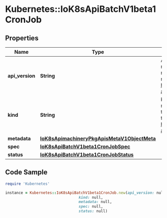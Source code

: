 # Kubernetes::IoK8sApiBatchV1beta1CronJob

## Properties

Name | Type | Description | Notes
------------ | ------------- | ------------- | -------------
**api_version** | **String** | APIVersion defines the versioned schema of this representation of an object. Servers should convert recognized schemas to the latest internal value, and may reject unrecognized values. More info: https://git.k8s.io/community/contributors/devel/sig-architecture/api-conventions.md#resources | [optional] 
**kind** | **String** | Kind is a string value representing the REST resource this object represents. Servers may infer this from the endpoint the client submits requests to. Cannot be updated. In CamelCase. More info: https://git.k8s.io/community/contributors/devel/sig-architecture/api-conventions.md#types-kinds | [optional] 
**metadata** | [**IoK8sApimachineryPkgApisMetaV1ObjectMeta**](IoK8sApimachineryPkgApisMetaV1ObjectMeta.md) |  | [optional] 
**spec** | [**IoK8sApiBatchV1beta1CronJobSpec**](IoK8sApiBatchV1beta1CronJobSpec.md) |  | [optional] 
**status** | [**IoK8sApiBatchV1beta1CronJobStatus**](IoK8sApiBatchV1beta1CronJobStatus.md) |  | [optional] 

## Code Sample

```ruby
require 'Kubernetes'

instance = Kubernetes::IoK8sApiBatchV1beta1CronJob.new(api_version: null,
                                 kind: null,
                                 metadata: null,
                                 spec: null,
                                 status: null)
```


